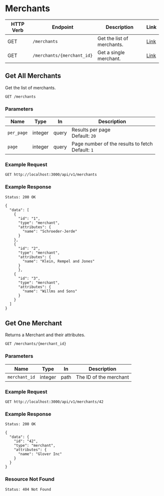 # Merchants

HTTP Verb | Endpoint                   | Description                | Link
----------|----------------------------|----------------------------|---------------------------
GET       | `/merchants`               | Get the list of merchants. | [Link](#get_all_merchants)
GET       | `/merchants/{merchant_id}` | Get a single merchant.     | [Link](#get_one_merchant)

## Get All Merchants

Get the list of merchants.

```
GET /merchants
```


### Parameters

Name       | Type    | In    | Description
-----------|---------|-------|--------------
`per_page` | integer | query | Results per page<br>Default: `20`
`page`     | integer | query | Page number of the results to fetch<br>Default: `1`


### Example Request

```
GET http://localhost:3000/api/v1/merchants
```


### Example Response

```
Status: 200 OK
```

```
{
  "data": [
    {
      "id": "1",
      "type": "merchant",
      "attributes": {
        "name": "Schroeder-Jerde"
      }
    },
    {
      "id": "2",
      "type": "merchant",
      "attributes": {
        "name": "Klein, Rempel and Jones"
      }
      },
    {
      "id": "3",
      "type": "merchant",
      "attributes": {
        "name": "Willms and Sons"
      }
    }
  ]
}
```

## Get One Merchant

Returns a Merchant and their attributes.

```
GET /merchants/{merchant_id}
```


### Parameters

Name          | Type    | In    | Description
--------------|---------|-------|-----------------------
`merchant_id` | integer | path  | The ID of the merchant


### Example Request

```
GET http://localhost:3000/api/v1/merchants/42
```


### Example Response

```
Status: 200 OK
```

```
{
  "data": {
    "id": "42",
    "type": "merchant",
    "attributes": {
      "name": "Glover Inc"
    }
  }
}
```


### Resource Not Found

```
Status: 404 Not Found
```
